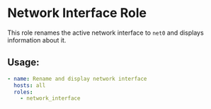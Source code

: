 # Network Interface Role

This role renames the active network interface to `net0` and displays information about it.

## Usage:
```yaml
- name: Rename and display network interface
  hosts: all
  roles:
    - network_interface

